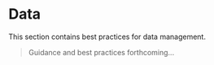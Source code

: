 Data
====

This section contains best practices for data management.

> Guidance and best practices forthcoming...